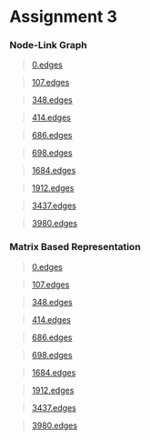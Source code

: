 <h1>Assignment 3</h1>

<h3>Node-Link Graph</h3>

> <a href="https://bl.ocks.org/slerkpatomsak/raw/cd1d348a0b9c535f462447c6b568e0b5/" target="_blank">0.edges</a>

> <a href="https://bl.ocks.org/slerkpatomsak/raw/10c3aaf789fcd67b46d3e958d2e8c89b/" target="_blank">107.edges</a>

><a href="https://bl.ocks.org/slerkpatomsak/raw/ee857c06817b355abee49b6b378a105f/" target="_blank">348.edges</a>

><a href="https://bl.ocks.org/slerkpatomsak/raw/a8c5e1a4734f0d547c8f9516b6239256/" target="_blank">414.edges</a>

><a href="https://bl.ocks.org/slerkpatomsak/raw/fed14d94e0d87f8e9e09f8f3f518f11d/" target="_blank">686.edges</a>

><a href="https://bl.ocks.org/slerkpatomsak/raw/4bf2edaf9f5cc580dcb34f99d1c83991/" target="_blank">698.edges</a>

><a href="https://bl.ocks.org/slerkpatomsak/raw/364dec6f25ac0c5af2a23fc85204edbf/" target="_blank">1684.edges</a>

><a href="https://bl.ocks.org/slerkpatomsak/raw/b511e3a2ce137c749259ca3173966612/" target="_blank">1912.edges </a>

><a href="https://bl.ocks.org/slerkpatomsak/raw/9df50f1704e715f990c9cfae7bee7d70/" target="_blank">3437.edges</a>

><a href="https://bl.ocks.org/slerkpatomsak/raw/1722238b458179b065fbfc4db389a1a6/" target="_blank">3980.edges</a>

<h3>Matrix Based Representation</h3>

><a href="https://bl.ocks.org/slerkpatomsak/raw/ecb46fc8d25fe24e9a33a8a3b8df41d8/" target="_blank">0.edges</a>

><a href="https://bl.ocks.org/slerkpatomsak/raw/6d9dc27f6aabfa3928ecf9923f51f4f1/" target="_blank">107.edges</a>

><a href="https://bl.ocks.org/slerkpatomsak/raw/f1829d481aa8da720197a8e50b1da1a8/" target="_blank">348.edges</a>

><a href="https://bl.ocks.org/slerkpatomsak/raw/f124b5e74e34a2be57292a0362a633c5/" target="_blank">414.edges</a>

><a href="https://bl.ocks.org/slerkpatomsak/raw/86fd1151e84ff4d09598f390cc4a8a53/" target="_blank">686.edges</a>

><a href="https://bl.ocks.org/slerkpatomsak/raw/d82436ebb7113053d224d285c8c47c13/" target="_blank">698.edges</a>

><a href="https://bl.ocks.org/slerkpatomsak/raw/d5fa8153f566e4787488e2b08e0fa619/" target="_blank">1684.edges</a>

><a href="https://bl.ocks.org/slerkpatomsak/raw/2f035ab08b97d73820a999b13617ae01/" target="_blank">1912.edges</a>

><a href="https://bl.ocks.org/slerkpatomsak/raw/e8d857d040db87aae786d2eb99f36b23/" target="_blank">3437.edges</a>

><a href="https://bl.ocks.org/slerkpatomsak/raw/1120782b609c5c38f6ff4ba470d1b741/" target="_blank">3980.edges</a>




